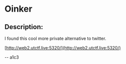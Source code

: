 
# Oinker
## Description:
I found this cool more private alternative to twitter. 

[http://web2.utctf.live:5320/](http://web2.utctf.live:5320/)

-- a1c3

